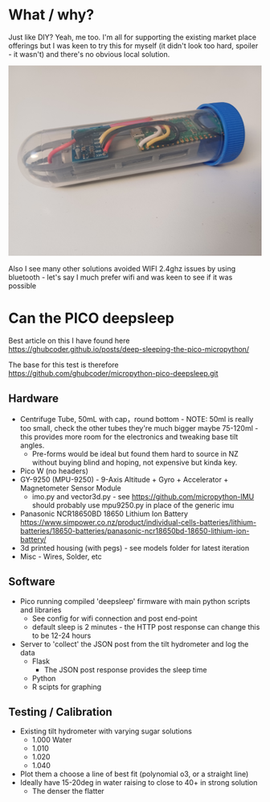 # What / why?

Just like DIY? Yeah, me too. I'm all for supporting the existing market place offerings but I was keen to try this for myself (it didn't look too hard, spoiler - it wasn't) and there's no obvious local solution. 

![Tilt Hydrometer - final product](static/tilt_hydrometer.jpg)

Also I see many other solutions avoided WIFI 2.4ghz issues by using bluetooth - let's say I much prefer wifi and was keen to see if it was possible

# Can the PICO deepsleep 

Best article on this I have found here https://ghubcoder.github.io/posts/deep-sleeping-the-pico-micropython/

The base for this test is therefore https://github.com/ghubcoder/micropython-pico-deepsleep.git

## Hardware 

* Centrifuge Tube, 50mL with cap，round bottom - NOTE: 50ml is really too small, check the other tubes they're much bigger maybe 75-120ml - this provides more room for the electronics and tweaking base tilt angles.
  - Pre-forms would be ideal but found them hard to source in NZ without buying blind and hoping, not expensive but kinda key.
* Pico W (no headers)
* GY-9250 (MPU-9250) - 9-Axis Altitude + Gyro + Accelerator + Magnetometer Sensor Module
  - imo.py and vector3d.py - see https://github.com/micropython-IMU should probably use mpu9250.py in place of the generic imu
* Panasonic NCR18650BD 18650 Lithium Ion Battery https://www.simpower.co.nz/product/individual-cells-batteries/lithium-batteries/18650-batteries/panasonic-ncr18650bd-18650-lithium-ion-battery/
* 3d printed housing (with pegs) - see models folder for latest iteration
* Misc - Wires, Solder, etc

## Software

* Pico running compiled 'deepsleep' firmware with main python scripts and libraries
  - See config for wifi connection and post end-point
  - default sleep is 2 minutes - the HTTP post response can change this to be 12-24 hours 
* Server to 'collect' the JSON post from the tilt hydrometer and log the data 
  - Flask
    - The JSON post response provides the sleep time
  - Python
  - R scipts for graphing

## Testing / Calibration

* Existing tilt hydrometer with varying sugar solutions
  - 1.000 Water
  -  1.010
  -  1.020
  -  1.040
* Plot them a choose a line of best fit (polynomial o3, or a straight line)
* Ideally have 15-20deg in water raising to close to 40+ in strong solution
  -  The denser the flatter


